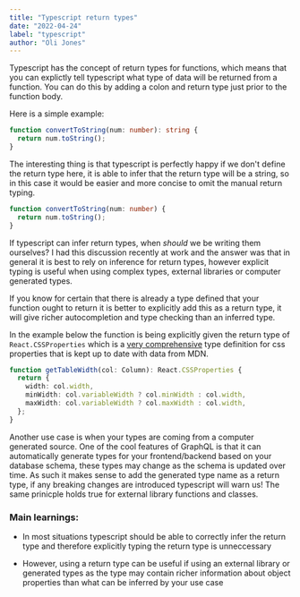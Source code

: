 ```yaml
---
title: "Typescript return types"
date: "2022-04-24"
label: "typescript"
author: "Oli Jones"
---
```


Typescript has the concept of return types for functions, which means that you can explictly tell typescript what type of data will be returned from a function. You can do this by adding a colon and return type just prior to the function body.

Here is a simple example:

```ts
function convertToString(num: number): string {
  return num.toString();
}
```

The interesting thing is that typescript is perfectly happy if we don't define the return type here, it is able to infer that the return type will be a string, so in this case it would be easier and more concise to omit the manual return typing.

```ts
function convertToString(num: number) {
  return num.toString();
}
```

If typescript can infer return types, when <i>should</i> we be writing them ourselves? I had this discussion recently at work and the answer was that in general it is best to rely on inference for return types, however explicit typing is useful when using complex types, external libraries or computer generated types.

If you know for certain that there is already a type defined that your function ought to return it is better to explicitly add this as a return type, it will give richer autocompletion and type checking than an inferred type.

In the example below the function is being explicitly given the return type of `React.CSSProperties` which is a [very comprehensive](#https://github.com/frenic/csstype/blob/master/index.d.ts) type definition for css properties that is kept up to date with data from MDN.

```ts
function getTableWidth(col: Column): React.CSSProperties {
  return {
    width: col.width,
    minWidth: col.variableWidth ? col.minWidth : col.width,
    maxWidth: col.variableWidth ? col.maxWidth : col.width,
  };
}
```

Another use case is when your types are coming from a computer generated source. One of the cool features of GraphQL is that it can automatically generate types for your frontend/backend based on your database schema, these types may change as the schema is updated over time. As such it makes sense to add the generated type name as a return type, if any breaking changes are introduced typescript will warn us! The same prinicple holds true for external library functions and classes.

### Main learnings:

- In most situations typescript should be able to correctly infer the return type and therefore explicitly typing the return type is unneccessary

- However, using a return type can be useful if using an external library or generated types as the type may contain richer information about object properties than what can be inferred by your use case
